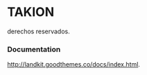 # TAKION #

derechos reservados.

### Documentation ###

 http://landkit.goodthemes.co/docs/index.html.

